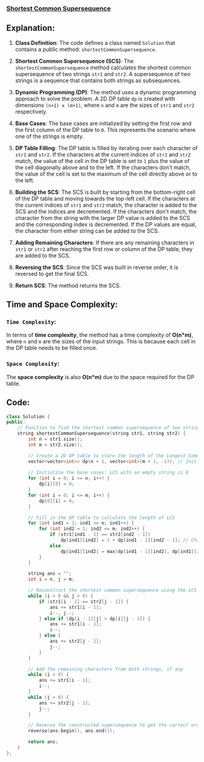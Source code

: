### [Shortest Common Supersequence](https://leetcode.com/problems/shortest-common-supersequence/description/)

## Explanation:
1. **Class Definition**: The code defines a class named `Solution` that contains a public method: `shortestCommonSupersequence`.

2. **Shortest Common Supersequence (SCS)**: The `shortestCommonSupersequence` method calculates the shortest common supersequence of two strings `str1` and `str2`. A supersequence of two strings is a sequence that contains both strings as subsequences.

3. **Dynamic Programming (DP)**: The method uses a dynamic programming approach to solve the problem. A 2D DP table `dp` is created with dimensions `(n+1) x (m+1)`, where `n` and `m` are the sizes of `str1` and `str2` respectively.

4. **Base Cases**: The base cases are initialized by setting the first row and the first column of the DP table to `0`. This represents the scenario where one of the strings is empty.

5. **DP Table Filling**: The DP table is filled by iterating over each character of `str1` and `str2`. If the characters at the current indices of `str1` and `str2` match, the value of the cell in the DP table is set to `1` plus the value of the cell diagonally above and to the left. If the characters don't match, the value of the cell is set to the maximum of the cell directly above or to the left.

6. **Building the SCS**: The SCS is built by starting from the bottom-right cell of the DP table and moving towards the top-left cell. If the characters at the current indices of `str1` and `str2` match, the character is added to the SCS and the indices are decremented. If the characters don't match, the character from the string with the larger DP value is added to the SCS and the corresponding index is decremented. If the DP values are equal, the character from either string can be added to the SCS.

7. **Adding Remaining Characters**: If there are any remaining characters in `str1` or `str2` after reaching the first row or column of the DP table, they are added to the SCS.

8. **Reversing the SCS**: Since the SCS was built in reverse order, it is reversed to get the final SCS.

9. **Return SCS**: The method returns the SCS.

## Time and Space Complexity:
### `Time Complexity`:
In terms of **time complexity**, the method has a time complexity of **O(n*m)**, where `n` and `m` are the sizes of the input strings. This is because each cell in the DP table needs to be filled once.

### `Space Complexity`:
The **space complexity** is also **O(n*m)** due to the space required for the DP table.

## Code:
```cpp
class Solution {
public:
    // Function to find the shortest common supersequence of two strings
    string shortestCommonSupersequence(string str1, string str2) {
        int n = str1.size();
        int m = str2.size();

        // Create a 2D DP table to store the length of the Longest Common Subsequence (LCS)
        vector<vector<int>> dp(n + 1, vector<int>(m + 1, -1)); // Initialize with -1
    
        // Initialize the base cases: LCS with an empty string is 0
        for (int i = 0; i <= n; i++) {
            dp[i][0] = 0;
        }
        for (int i = 0; i <= m; i++) {
            dp[0][i] = 0;
        }

        // Fill in the DP table to calculate the length of LCS
        for (int ind1 = 1; ind1 <= n; ind1++) {
            for (int ind2 = 1; ind2 <= m; ind2++) {
                if (str1[ind1 - 1] == str2[ind2 - 1])
                    dp[ind1][ind2] = 1 + dp[ind1 - 1][ind2 - 1]; // Characters match, increment LCS length
                else
                    dp[ind1][ind2] = max(dp[ind1 - 1][ind2], dp[ind1][ind2 - 1]); // Characters don't match, consider the maximum from left or above
            }
        }

        string ans = "";
        int i = n, j = m;

        // Reconstruct the shortest common supersequence using the LCS information
        while (i > 0 && j > 0) {
            if (str1[i - 1] == str2[j - 1]) {
                ans += str1[i - 1];
                i--, j--;
            } else if (dp[i - 1][j] > dp[i][j - 1]) {
                ans += str1[i - 1];
                i--;
            } else {
                ans += str2[j - 1];
                j--;
            }
        }

        // Add the remaining characters from both strings, if any
        while (i > 0) {
            ans += str1[i - 1];
            i--;
        }
        while (j > 0) {
            ans += str2[j - 1];
            j--;
        }

        // Reverse the constructed supersequence to get the correct order
        reverse(ans.begin(), ans.end());

        return ans;
    }
};
```
